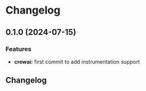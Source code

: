 # Changelog

## 0.1.0 (2024-07-15)


### Features

* **crewai:** first commit to add instrumentation support 

## Changelog
